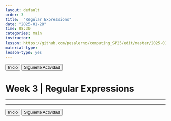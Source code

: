```yaml
---
layout: default
order: 3
title:  "Regular Expressions"
date: "2025-01-28"
time: 08:30
categories: main
instructor: 
lesson: https://github.com/pesalerno/computing_SP25/edit/master/2025-01-28-3_Week_3.md
material-type: 
lesson-type: yes
---
```


<a href="https://pesalerno.github.io/seminario2020/"><button>Inicio</button></a>    <a href="https://pesalerno.github.io/seminario2020/main/2020/06/02/2_Semana_2.html"><button>Siguiente Actividad</button></a>

# Week 3 | Regular Expressions

------------


--------------

<a href="https://pesalerno.github.io/seminario2020/"><button>Inicio</button></a>    <a href="https://pesalerno.github.io/seminario2020/main/2020/06/02/2_Semana_2.html"><button>Siguiente Actividad</button></a>
